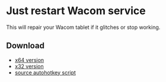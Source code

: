 # Just restart Wacom service
This will repair your Wacom tablet if it glitches or stop working.

## Download 
* [x64 version](./wacom%20service%20restart.exe)
* [x32 version](./wacom%20service%20restart%20x32.exe)
* [source autohotkey script](./wacom%20service%20restart.ahk)



